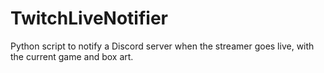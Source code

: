# TwitchLiveNotifier
Python script to notify a Discord server when the streamer goes live, with the current game and box art.
